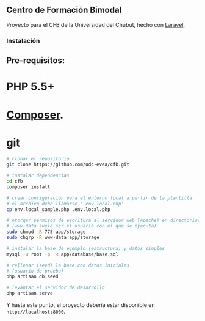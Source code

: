 ## Centro de Formación Bimodal

Proyecto para el CFB de la Universidad del Chubut, hecho con [Laravel](http://laravel.com).

### Instalación

## Pre-requisitos:

# PHP 5.5+
# [Composer](http://getcomposer.org).
# git


````bash
# clonar el repositorio
git clone https://github.com/udc-evea/cfb.git

# instalar dependencias
cd cfb
composer install

# crear configuración para el entorno local a partir de la plantilla
# el archivo debe llamarse '.env.local.php'
cp env.local_sample.php .env.local.php

# otorgar permisos de escritura al servidor web (Apache) en directorios de trabajo
# (www-data suele ser el usuario con el que se ejecuta)
sudo chmod -R 775 app/storage
sudo chgrp -R www-data app/storage

# instalar la base de ejemplo (estructura) y datos simples
mysql -u root -p  < app/database/base.sql

# rellenar (seed) la base con datos iniciales
# (usuario de prueba)
php artisan db:seed

# levantar el servidor de desarrollo
php artisan serve

````
Y hasta este punto, el proyecto debería estar disponible en `http://localhost:8000`.
